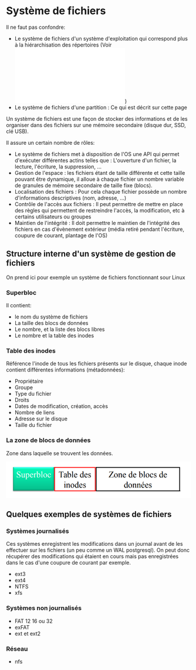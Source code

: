 # Système de fichiers

Il ne faut pas confondre:
- Le système de fichiers d'un système d'exploitation qui correspond plus à la hiérarchisation des répertoires (Voir ![Système de fichiers Linux](./os_linux_systeme_fichiers.md))
- Le système de fichiers d'une partition : Ce qui est décrit sur cette page

Un système de fichiers est une façon de stocker des informations et de les organiser dans des fichiers sur une mémoire secondaire (disque dur, SSD, clé USB).  

Il assure un certain nombre de rôles:
- Le système de fichiers met à disposition de l'OS une API qui permet d'exécuter différentes actins telles que : L'ouverture d'un fichier, la lecture, l'écriture, la suppression, ...
- Gestion de l'espace : les fichiers étant de taille différente et cette taille pouvant être dynamique, il alloue à chaque fichier un nombre variable de granules de mémoire secondaire de taille fixe (blocs).
- Localisation des fichiers : Pour cela chaque fichier possède un nombre d'informations descriptives (nom, adresse, ...)
- Contrôle de l'accès aux fichiers : Il peut permettre de mettre en place des règles qui permettent de restreindre l'accès, la modification, etc à certains utilisateurs ou groupes
- Maintien de l'intégrité : Il doit permettre le maintien de l'intégrité des fichiers en cas d'évènement extérieur (média retiré pendant l'écriture, coupure de courant, plantage de l'OS)

## Structure interne d'un système de gestion de fichiers

On prend ici pour exemple un système de fichiers fonctionnant sour Linux

### Superbloc

Il contient:
- le nom du système de fichiers
- La taille des blocs de données
- Le nombre, et la liste des blocs libres
- Le nombre et la table des inodes

### Table des inodes

Référence l'inode de tous les fichiers présents sur le disque, chaque inode contient différentes informations (métadonnées):
- Propriétaire
- Groupe
- Type du fichier
- Droits
- Dates de modification, création, accès
- Nombre de liens
- Adresse sur le disque
- Taille du fichier

### La zone de blocs de données

Zone dans laquelle se trouvent les données.

![Schéma systeme de fichiers](../../images/schema_systeme_fichiers.png)

## Quelques exemples de systèmes de fichiers

### Systèmes journalisés
Ces systèmes enregistrent les modifications dans un journal avant de les effectuer sur les fichiers (un peu comme un WAL postgresql). On peut donc récupérer des modifications qui étaient en cours mais pas enregistrées dans le cas d'une coupure de courant par exemple.

- ext3
- ext4
- NTFS
- xfs

### Systèmes non journalisés
- FAT 12 16 ou 32
- exFAT
- ext et ext2

### Réseau
- nfs
